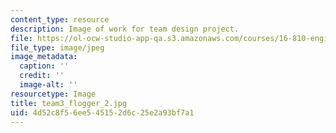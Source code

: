 ```yaml
---
content_type: resource
description: Image of work for team design project.
file: https://ol-ocw-studio-app-qa.s3.amazonaws.com/courses/16-810-engineering-design-and-rapid-prototyping-january-iap-2005/4d52c8f56ee545152d6c25e2a93bf7a1_team3_flogger_2.jpg
file_type: image/jpeg
image_metadata:
  caption: ''
  credit: ''
  image-alt: ''
resourcetype: Image
title: team3_flogger_2.jpg
uid: 4d52c8f5-6ee5-4515-2d6c-25e2a93bf7a1
---
```

